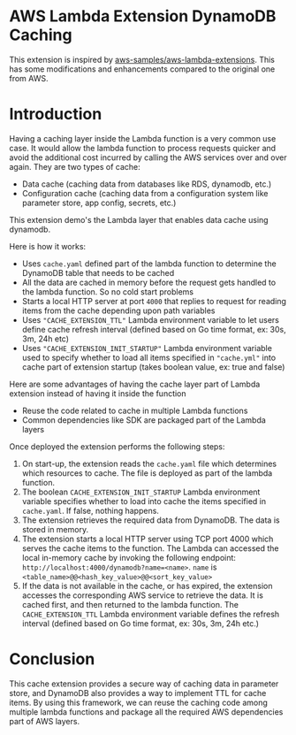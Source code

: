# AWS Lambda Extension DynamoDB Caching

This extension is inspired by [aws-samples/aws-lambda-extensions](https://github.com/aws-samples/aws-lambda-extensions). This has some modifications and enhancements compared to the original one from AWS.

# Introduction
Having a caching layer inside the Lambda function is a very common use case. It would allow the lambda function to process requests quicker and avoid the additional cost incurred by calling the AWS services over and over again. They are two types of cache:
- Data cache (caching data from databases like RDS, dynamodb, etc.)
- Configuration cache (caching data from a configuration system like parameter store, app config, secrets, etc.)

This extension demo's the Lambda layer that enables data cache using dynamodb.

Here is how it works:
- Uses `cache.yaml` defined part of the lambda function to determine the DynamoDB table that needs to be cached
- All the data are cached in memory before the request gets handled to the lambda function. So no cold start problems
- Starts a local HTTP server at port `4000` that replies to request for reading items from the cache depending upon path variables
- Uses `"CACHE_EXTENSION_TTL"` Lambda environment variable to let users define cache refresh interval (defined based on Go time format, ex: 30s, 3m, 24h etc)
- Uses `"CACHE_EXTENSION_INIT_STARTUP"` Lambda environment variable used to specify whether to load all items specified in `"cache.yml"` into cache part of extension startup (takes boolean value, ex: true and false)

Here are some advantages of having the cache layer part of Lambda extension instead of having it inside the function
- Reuse the code related to cache in multiple Lambda functions
- Common dependencies like SDK are packaged part of the Lambda layers

Once deployed the extension performs the following steps:
1.	On start-up, the extension reads the `cache.yaml` file which determines which resources to cache. The file is deployed as part of the lambda function.
2.	The boolean `CACHE_EXTENSION_INIT_STARTUP` Lambda environment variable specifies whether to load into cache the items specified in `cache.yaml`. If false, nothing happens.
3.	The extension retrieves the required data from DynamoDB. The data is stored in memory.
4.	The extension starts a local HTTP server using TCP port 4000 which serves the cache items to the function. The Lambda can accessed the local in-memory cache by invoking the following endpoint: `http://localhost:4000/dynamodb?name=<name>`. `name` is `<table_name>@@<hash_key_value>@@<sort_key_value>`
5.	If the data is not available in the cache, or has expired, the extension accesses the corresponding AWS service to retrieve the data. It is cached first, and then returned to the lambda function. The `CACHE_EXTENSION_TTL` Lambda environment variable defines the refresh interval (defined based on Go time format, ex: 30s, 3m, 24h etc.)


# Conclusion

This cache extension provides a secure way of caching data in parameter store, and DynamoDB also provides a way to implement TTL for cache items. By using this framework, we can reuse the caching code among multiple lambda functions and package all the required AWS dependencies part of AWS layers.

